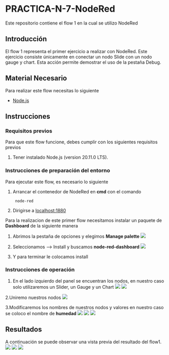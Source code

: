# PRACTICA-N-7-NodeRed
Este repositorio contiene el flow 1 en la cual se utilizo NodeRed

## Introducción

El flow 1 representa el primer ejercicio a realizar con NodeRed. Este ejercicio consiste únicamente en conectar un nodo Slide con un nodo gauge y chart. Esta acción permite demostrar el uso de la pestaña Debug.

## Material Necesario

Para realizar este flow necesitas lo siguiente

- [Node.js](hhttps://nodejs.org/en)


## Instrucciones

### Requisitos previos

Para que este flow funcione, debes cumplir con los siguientes requisitos previos
1. Tener instalado Node.js (version 20.11.0 LTS).

### Instrucciones de preparación del entorno

Para ejecutar este flow, es necesario lo siguiente
1. Arrancar el contenedor de NodeRed en **cmd** con el comando
        
        node-red

2. Dirigirse a [localhost:1880](localhost:1880)


Para la realizacion de este primer flow necesitamos instalar un paquete de **Dashboard** de la siguiente manera 
1. Abrimos la pestaña de opciones y elegimos  **Manage palette**
![](https://github.com/YasminZagal/PRACTICA-N-7-NodeRed/blob/main/manage%20palet.png)

2. Seleccionamos --> Install y buscamos **node-red-dashboard**
![](https://github.com/YasminZagal/PRACTICA-N-7-NodeRed/blob/main/install.png)

3. Y para terminar le colocamos install

   
### Instrucciones de operación
1. En el lado izquierdo del panel se encuentran los nodos, en nuestro caso solo utilizaremos un Slider, un Gauge y un Chart
![](https://github.com/YasminZagal/PRACTICA-N-7-NodeRed/blob/main/herramientas.png)
![](https://github.com/YasminZagal/PRACTICA-N-7-NodeRed/blob/main/nodos%20a%20utilizar.png)

2.Uniremo nuestros nodos 
![](https://github.com/YasminZagal/PRACTICA-N-7-NodeRed/blob/main/resultado%201.png)

3.Modificaremos los nombres de nuestros nodos y valores en nuestro caso se coloco el nombre de **humedad**
![](https://github.com/YasminZagal/PRACTICA-N-7-NodeRed/blob/main/slider.png)
![](https://github.com/YasminZagal/PRACTICA-N-7-NodeRed/blob/main/gauge.png)
![](https://github.com/YasminZagal/PRACTICA-N-7-NodeRed/blob/main/chart.png)

## Resultados

A continuación se puede observar una vista previa del resultado del flow1.
![](https://github.com/YasminZagal/PRACTICA-N-7-NodeRed/blob/main/RESHUM1.png)
![](https://github.com/YasminZagal/PRACTICA-N-7-NodeRed/blob/main/RESHUM2.png)
![](https://github.com/YasminZagal/PRACTICA-N-7-NodeRed/blob/main/RESHUM3.png)




